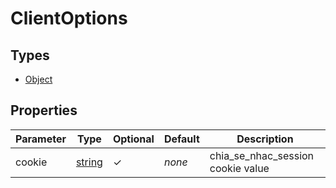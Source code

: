 # ClientOptions
## Types
- [Object](https://developer.mozilla.org/en-US/docs/Web/JavaScript/Reference/Global_Objects/Object)
## Properties
| Parameter | Type                                                                                              | Optional | Default | Description                       |
| --------- | ------------------------------------------------------------------------------------------------- | -------- | ------- | --------------------------------- |
| cookie    | [string](https://developer.mozilla.org/en-US/docs/Web/JavaScript/Reference/Global_Objects/String) | ✓        | *none*  | chia_se_nhac_session cookie value |